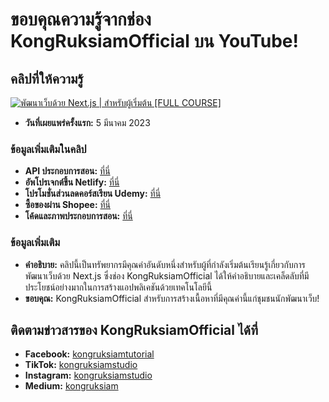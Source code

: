 # ขอบคุณความรู้จากช่อง KongRuksiamOfficial บน YouTube!

## คลิปที่ให้ความรู้
[![พัฒนาเว็บด้วย Next.js | สำหรับผู้เริ่มต้น [FULL COURSE]](https://yt3.googleusercontent.com/ytc/AIf8zZSHpbCZAAMr2uv7HENPPWTsLKArvmGZqP5nbgUG=s176-c-k-c0x00ffffff-no-rj)](https://youtu.be/l_DlTj8GzCo?si=68XFYqxhdssHDnVY)

- **วันที่เผยแพร่ครั้งแรก:** 5 มีนาคม 2023

### ข้อมูลเพิ่มเติมในคลิป
- **API ประกอบการสอน:** [ที่นี่](https://dummyjson.com/)
- **อัพโปรเจกต์ขึ้น Netlify:** [ที่นี่](https://www.netlify.com/)
- **โปรโมชั่นส่วนลดคอร์สเรียน Udemy:** [ที่นี่](https://github.com/kongruksiamza/udemy-course)
- **ซื้อของผ่าน Shopee:** [ที่นี่](https://shope.ee/3plB9kVnPd)
- **โค้ดและภาพประกอบการสอน:** [ที่นี่](https://github.com/kongruksiamza/next-basic)

### ข้อมูลเพิ่มเติม
- **คำอธิบาย:** คลิปนี้เป็นทรัพยากรมีคุณค่าอันดับหนึ่งสำหรับผู้ที่กำลังเริ่มต้นเรียนรู้เกี่ยวกับการพัฒนาเว็บด้วย Next.js ซึ่งช่อง KongRuksiamOfficial ได้ให้คำอธิบายและเคล็ดลับที่มีประโยชน์อย่างมากในการสร้างแอปพลิเคชันด้วยเทคโนโลยีนี้
- **ขอบคุณ:** KongRuksiamOfficial สำหรับการสร้างเนื้อหาที่มีคุณค่านี้แก่ชุมชนนักพัฒนาเว็บ!

## ติดตามข่าวสารของ KongRuksiamOfficial ได้ที่
- **Facebook:** [kongruksiamtutorial](https://www.facebook.com/kongruksiamtutorial)
- **TikTok:** [kongruksiamstudio](https://www.tiktok.com/@kongruksiamstudio)
- **Instagram:** [kongruksiamstudio](https://www.instagram.com/kongruksiamstudio)
- **Medium:** [kongruksiam](https://medium.com/kongruksiam)
